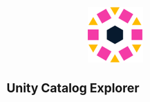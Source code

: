 <p align="center">
  <img height="128" width="128" src="/docs/logo.svg">
</p>

Unity Catalog Explorer
==============================
